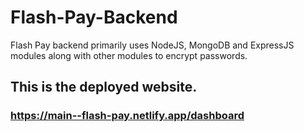 # Flash-Pay-Backend

Flash Pay backend primarily uses NodeJS, MongoDB and ExpressJS modules along with other modules to 
encrypt passwords. 

## This is the deployed website.

### https://main--flash-pay.netlify.app/dashboard
